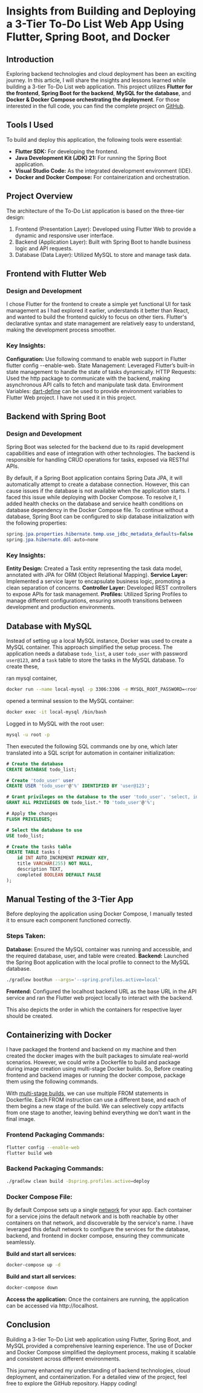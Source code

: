 # Insights from Building and Deploying a 3-Tier To-Do List Web App Using Flutter, Spring Boot, and Docker
## Introduction
Exploring backend technologies and cloud deployment has been an exciting journey. In this article, I will share the insights and lessons learned while building a 3-tier To-Do List web application. This project utilizes **Flutter for the frontend**, **Spring Boot for the backend**, **MySQL for the database**, and **Docker & Docker Compose orchestrating the deployment**. For those interested in the full code, you can find the complete project on [GitHub](https://github.com/sabalessandip/to_do).

## Tools I Used
To build and deploy this application, the following tools were essential:

- **Flutter SDK:** For developing the frontend.
- **Java Development Kit (JDK) 21:** For running the Spring Boot application.
- **Visual Studio Code:** As the integrated development environment (IDE).
- **Docker and Docker Compose:** For containerization and orchestration.

## Project Overview
The architecture of the To-Do List application is based on the three-tier design:

1. Frontend (Presentation Layer): Developed using Flutter Web to provide a dynamic and responsive user interface.
2. Backend (Application Layer): Built with Spring Boot to handle business logic and API requests.
3. Database (Data Layer): Utilized MySQL to store and manage task data.

## Frontend with Flutter Web

### Design and Development
I chose Flutter for the frontend to create a simple yet functional UI for task management as I had explored it earlier, understands it better than React, and wanted to build the frontend quickly to focus on other tiers. Flutter's declarative syntax and state management are relatively easy to understand, making the development process smoother.

### Key Insights:

**Configuration:** Use following command to enable web support in Flutter
flutter config --enable-web.
State Management: Leveraged Flutter’s built-in state management to handle the state of tasks dynamically.
HTTP Requests: Used the http package to communicate with the backend, making asynchronous API calls to fetch and manipulate task data.
Environment Variables: [dart-define](https://dartcode.org/docs/using-dart-define-in-flutter/) can be used to provide environment variables to Flutter Web project. I have not used it in this project.

## Backend with Spring Boot

### Design and Development
Spring Boot was selected for the backend due to its rapid development capabilities and ease of integration with other technologies. The backend is responsible for handling CRUD operations for tasks, exposed via RESTful APIs.

By default, if a Spring Boot application contains Spring Data JPA, it will automatically attempt to create a database connection. However, this can cause issues if the database is not available when the application starts. I faced this issue while deploying with Docker Compose. To resolve it, I added health checks on the database and service health conditions on database dependency in the Docker Compose file. To continue without a database, Spring Boot can be configured to skip database initialization with the following properties:

```java
spring.jpa.properties.hibernate.temp.use_jdbc_metadata_defaults=false
spring.jpa.hibernate.ddl-auto=none
```

### Key Insights:

**Entity Design:** Created a Task entity representing the task data model, annotated with JPA for ORM (Object Relational Mapping).
**Service Layer:** Implemented a service layer to encapsulate business logic, promoting a clean separation of concerns.
**Controller Layer:** Developed REST controllers to expose APIs for task management.
**Profiles:** Utilized Spring Profiles to manage different configurations, ensuring smooth transitions between development and production environments.

## Database with MySQL
Instead of setting up a local MySQL instance, Docker was used to create a MySQL container. This approach simplified the setup process. The application needs a database ```todo_list```, a user ```todo_user``` with password ```user@123```, and a ```task``` table to store the tasks in the MySQL database. To create these,

ran mysql container,
```sh
docker run --name local-mysql -p 3306:3306 -e MYSQL_ROOT_PASSWORD=<rootpassword> mysql
```

opened a terminal session to the MySQL container:

```sh
docker exec -it local-mysql /bin/bash
```

Logged in to MySQL with the root user:
```sh
mysql -u root -p
```

Then executed the following SQL commands one by one, which later translated into a SQL script for automation in container initialization:

```sql
# Create the database
CREATE DATABASE todo_list;

# Create 'todo_user' user
CREATE USER 'todo_user'@'%' IDENTIFIED BY 'user@123';

# Grant privileges on the database to the user 'todo_user'. 'select, insert, delete, update' can be used to grant the minimum privileges the application needs.
GRANT ALL PRIVILEGES ON todo_list.* TO 'todo_user'@'%';

# Apply the changes
FLUSH PRIVILEGES;

# Select the database to use
USE todo_list;

# Create the tasks table
CREATE TABLE tasks (
    id INT AUTO_INCREMENT PRIMARY KEY,
    title VARCHAR(255) NOT NULL,
    description TEXT,
    completed BOOLEAN DEFAULT FALSE
);
```

## Manual Testing of the 3-Tier App
Before deploying the application using Docker Compose, I manually tested it to ensure each component functioned correctly.

### Steps Taken:
**Database:** Ensured the MySQL container was running and accessible, and the required database, user, and table were created.
**Backend:** Launched the Spring Boot application with the local profile to connect to the MySQL database.
```sh
./gradlew bootRun --args='--spring.profiles.active=local'
```
**Frontend:** Configured the localhost backend URL as the base URL in the API service and ran the Flutter web project locally to interact with the backend.

This also depicts the order in which the containers for respective layer should be created.

## Containerizing with Docker
I have packaged the frontend and backend on my machine and then created the docker images with the built packages to simulate real-world scenarios. However, we could write a Dockerfile to build and package during image creation using multi-stage Docker builds. So, Before creating frontend and backend images or running the docker compose, package them using the following commands.

With [multi-stage builds](https://docs.docker.com/build/building/multi-stage/), we can use multiple FROM statements in Dockerfile. Each FROM instruction can use a different base, and each of them begins a new stage of the build. We can selectively copy artifacts from one stage to another, leaving behind everything we don't want in the final image.

### Frontend Packaging Commands:
```sh
flutter config --enable-web
flutter build web
```

### Backend Packaging Commands:
```sh
./gradlew clean build -Dspring.profiles.active=deploy
```

### Docker Compose File:
By default Compose sets up a single [network](https://docs.docker.com/reference/cli/docker/network/create/) for your app. Each container for a service joins the default network and is both reachable by other containers on that network, and discoverable by the service's name. I have leveraged this default network to configure the services for the database, backend, and frontend in docker compose, ensuring they communicate seamlessly.

**Build and start all services:**
```sh
docker-compose up -d
```

**Build and start all services:**
```sh
docker-compose down
```

**Access the application:**
Once the containers are running, the application can be accessed via http://localhost.

## Conclusion
Building a 3-tier To-Do List web application using Flutter, Spring Boot, and MySQL provided a comprehensive learning experience. The use of Docker and Docker Compose simplified the deployment process, making it scalable and consistent across different environments.

This journey enhanced my understanding of backend technologies, cloud deployment, and containerization. For a detailed view of the project, feel free to explore the GitHub repository. Happy coding!